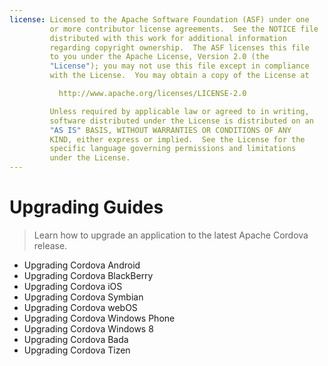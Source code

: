 ```yaml
---
license: Licensed to the Apache Software Foundation (ASF) under one
         or more contributor license agreements.  See the NOTICE file
         distributed with this work for additional information
         regarding copyright ownership.  The ASF licenses this file
         to you under the Apache License, Version 2.0 (the
         "License"); you may not use this file except in compliance
         with the License.  You may obtain a copy of the License at

           http://www.apache.org/licenses/LICENSE-2.0

         Unless required by applicable law or agreed to in writing,
         software distributed under the License is distributed on an
         "AS IS" BASIS, WITHOUT WARRANTIES OR CONDITIONS OF ANY
         KIND, either express or implied.  See the License for the
         specific language governing permissions and limitations
         under the License.
---
```


Upgrading Guides
================

> Learn how to upgrade an application to the latest Apache Cordova release.

- Upgrading Cordova Android
- Upgrading Cordova BlackBerry
- Upgrading Cordova iOS
- Upgrading Cordova Symbian
- Upgrading Cordova webOS
- Upgrading Cordova Windows Phone
- Upgrading Cordova Windows 8
- Upgrading Cordova Bada
- Upgrading Cordova Tizen
